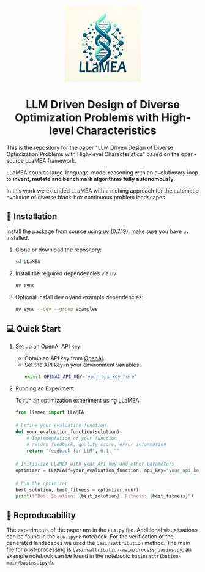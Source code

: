 <p align="center">
  <picture>
    <source media="(prefers-color-scheme: dark)" srcset="logo-dark.png">
    <source media="(prefers-color-scheme: light)" srcset="logo.png">
    <img alt="Shows the LLaMEA logo." src="logo.png" width="200px">
  </picture>
</p>


<h1 align="center">LLM Driven Design of Diverse Optimization Problems with High-level Characteristics</h1>

This is the repository for the paper "LLM Driven Design of Diverse Optimization Problems with High-level Characteristics" based on the open-source LLaMEA framework.

LLaMEA couples large-language-model reasoning with an evolutionary loop to **invent, mutate and benchmark algorithms fully autonomously**.  

In this work we extended LLaMEA with a niching approach for the automatic evolution of diverse black-box continuous problem landscapes.


## 🎁 Installation

Install the package from source using <a href="https://docs.astral.sh/uv/" target="_blank">uv</a> (0.7.19).
make sure you have `uv` installed.

1. Clone or download the repository:
   ```bash
   cd LLaMEA
   ```
2. Install the required dependencies via uv:
   ```bash
   uv sync
   ```
3. Optional install dev or/and example dependencies:
   ```bash
   uv sync --dev --group examples
   ```

## 💻 Quick Start


1. Set up an OpenAI API key:
   - Obtain an API key from [OpenAI](https://openai.com/).
   - Set the API key in your environment variables:
     ```bash
     export OPENAI_API_KEY='your_api_key_here'
     ```

2. Running an Experiment

    To run an optimization experiment using LLaMEA:

    ```python
    from llamea import LLaMEA

    # Define your evaluation function
    def your_evaluation_function(solution):
        # Implementation of your function
        # return feedback, quality score, error information
        return "feedback for LLM", 0.1, ""

    # Initialize LLaMEA with your API key and other parameters
    optimizer = LLaMEA(f=your_evaluation_function, api_key="your_api_key_here")

    # Run the optimizer
    best_solution, best_fitness = optimizer.run()
    print(f"Best Solution: {best_solution}, Fitness: {best_fitness}")
    ```



## 🤖 Reproducability

The experiments of the paper are in the `ELA.py` file. Additional visualisations can be found in the `ela.ipynb` notebook.
For the verification of the generated landscapes we used the `basinsattribution` method. The main file for post-processing is `basinsattribution-main/process_basins.py`, an example notebook can be found in the notebook: `basinsattribution-main/basins.ipynb`.

